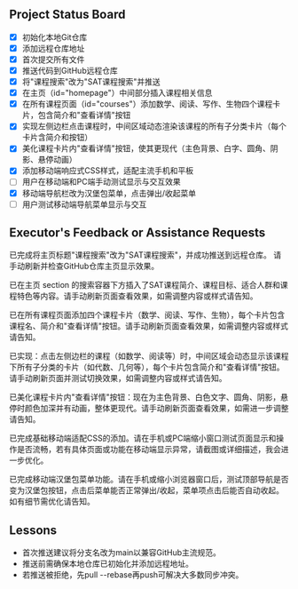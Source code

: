 ## Project Status Board

- [x] 初始化本地Git仓库
- [x] 添加远程仓库地址
- [x] 首次提交所有文件
- [x] 推送代码到GitHub远程仓库
- [x] 将"课程搜索"改为"SAT课程搜索"并推送
- [x] 在主页（id="homepage"）中间部分插入课程相关信息
- [x] 在所有课程页面（id="courses"）添加数学、阅读、写作、生物四个课程卡片，包含简介和"查看详情"按钮
- [x] 实现左侧边栏点击课程时，中间区域动态渲染该课程的所有子分类卡片（每个卡片含简介和按钮）
- [x] 美化课程卡片内"查看详情"按钮，使其更现代（主色背景、白字、圆角、阴影、悬停动画）
- [x] 添加移动端响应式CSS样式，适配主流手机和平板
- [ ] 用户在移动端和PC端手动测试显示与交互效果
- [x] 移动端导航栏改为汉堡包菜单，点击弹出/收起菜单
- [ ] 用户测试移动端导航菜单显示与交互

## Executor's Feedback or Assistance Requests

已完成将主页标题"课程搜索"改为"SAT课程搜索"，并成功推送到远程仓库。
请手动刷新并检查GitHub仓库主页显示效果。

已在主页 section 的搜索容器下方插入了SAT课程简介、课程目标、适合人群和课程特色等内容。请手动刷新页面查看效果，如需调整内容或样式请告知。

已在所有课程页面添加四个课程卡片（数学、阅读、写作、生物），每个卡片包含课程名、简介和"查看详情"按钮。请手动刷新页面查看效果，如需调整内容或样式请告知。

已实现：点击左侧边栏的课程（如数学、阅读等）时，中间区域会动态显示该课程下所有子分类的卡片（如代数、几何等），每个卡片包含简介和"查看详情"按钮。请手动刷新页面并测试切换效果，如需调整内容或样式请告知。

已美化课程卡片内"查看详情"按钮：现在为主色背景、白色文字、圆角、阴影，悬停时颜色加深并有动画，整体更现代。请手动刷新页面查看效果，如需进一步调整请告知。

已完成基础移动端适配CSS的添加。请在手机或PC端缩小窗口测试页面显示和操作是否流畅，若有具体页面或功能在移动端显示异常，请截图或详细描述，我会进一步优化。

已完成移动端汉堡包菜单功能。请在手机或缩小浏览器窗口后，测试顶部导航是否变为汉堡包按钮，点击后菜单能否正常弹出/收起，菜单项点击后能否自动收起。如有细节需优化请告知。

## Lessons
- 首次推送建议将分支名改为main以兼容GitHub主流规范。
- 推送前需确保本地仓库已初始化并添加远程地址。
- 若推送被拒绝，先pull --rebase再push可解决大多数同步冲突。 